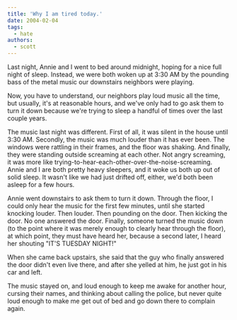```yaml
---
title: 'Why I am tired today.'
date: 2004-02-04
tags:
  - hate
authors:
  - scott
---
```


Last night, Annie and I went to bed around midnight, hoping for a nice full night of sleep. Instead, we were both woken up at 3:30 AM by the pounding bass of the metal music our downstairs neighbors were playing.

Now, you have to understand, our neighbors play loud music all the time, but usually, it's at reasonable hours, and we've only had to go ask them to turn it down because we're trying to sleep a handful of times over the last couple years.

The music last night was different. First of all, it was silent in the house until 3:30 AM. Secondly, the music was much louder than it has ever been. The windows were rattling in their frames, and the floor was shaking. And finally, they were standing outside screaming at each other. Not angry screaming, it was more like trying-to-hear-each-other-over-the-noise-screaming. Annie and I are both pretty heavy sleepers, and it woke us both up out of solid sleep. It wasn't like we had just drifted off, either, we'd both been asleep for a few hours.

Annie went downstairs to ask them to turn it down. Through the floor, I could only hear the music for the first few minutes, until she started knocking louder. Then louder. Then pounding on the door. Then kicking the door. No one answered the door. Finally, someone turned the music down (to the point where it was merely enough to clearly hear through the floor), at which point, they must have heard her, because a second later, I heard her shouting "IT'S TUESDAY NIGHT!"

When she came back upstairs, she said that the guy who finally answered the door didn't even live there, and after she yelled at him, he just got in his car and left.

The music stayed on, and loud enough to keep me awake for another hour, cursing their names, and thinking about calling the police, but never quite loud enough to make me get out of bed and go down there to complain again.
